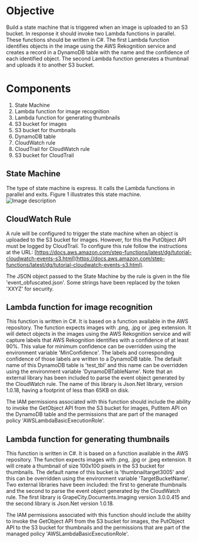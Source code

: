 # Objective

Build a state machine that is triggered when an image is uploaded to an S3 bucket. In response it should invoke two Lambda functions in parallel. These functions should be written in C#. The first Lambda function identifies objects in the image using the AWS Rekognition service and creates a record in a DynamoDB table with the name and the confidence of each identified object. The second Lambda function generates a thumbnail and uploads it to another S3 bucket.

# Components

1. State Machine
2. Lambda function for image recognition
3. Lambda function for generating thumbnails
4. S3 bucket for images
5. S3 bucket for thumbnails
6. DynamoDB table
7. CloudWatch rule
8. CloudTrail for CloudWatch rule
9. S3 bucket for CloudTrail

## State Machine

The type of state machine is express. It calls the Lambda functions in parallel and exits. Figure 1 illustrates this state machine.
![Image description](https://github.com/fh17488/stateMachineImageWorkFlow/blob/master/Figure1.png)

 ## CloudWatch Rule

A rule will be configured to trigger the state machine when an object is uploaded to the S3 bucket for images. However, for this the PutObject API must be logged by CloudTrail. To configure this rule follow the instructions at the URL: [https://docs.aws.amazon.com/step-functions/latest/dg/tutorial-cloudwatch-events-s3.html](https://docs.aws.amazon.com/step-functions/latest/dg/tutorial-cloudwatch-events-s3.html).

The JSON object passed to the State Machine by the rule is given in the file &#39;event\_obfuscated.json&#39;. Some strings have been replaced by the token &#39;XXYZ&#39; for security.

## Lambda function for image recognition

This function is written in C#. It is based on a function available in the AWS repository. The function expects images with .png, .jpg or .jpeg extension. It will detect objects in the images using the AWS Rekognition service and will capture labels that AWS Rekognition identifies with a confidence of at least 90%. This value for minimum confidence can be overridden using the environment variable &#39;MinConfidence&#39;. The labels and corresponding confidence of those labels are written to a DynamoDB table. The default name of this DynamoDB table is &#39;test\_tbl&#39; and this name can be overridden using the environment variable &#39;DynamoDBTableName&#39;. Note that an external library has been included to parse the event object generated by the CloudWatch rule. The name of this library is Json.Net library, version 1.0.18, having a footprint of less than 65KB on disk.

The IAM permissions associated with this function should include the ability to invoke the GetObject API from the S3 bucket for images, PutItem API on the DynamoDB table and the permissions that are part of the managed policy &#39;AWSLambdaBasicExecutionRole&#39;.

## Lambda function for generating thumbnails

This function is written in C#. It is based on a function available in the AWS repository. The function expects images with .png, .jpg or .jpeg extension. It will create a thumbnail of size 100x100 pixels in the S3 bucket for thumbnails. The default name of this bucket is &#39;thumbnailtarget3005&#39; and this can be overridden using the environment variable &#39;TargetBucketName&#39;. Two external libraries have been included: the first to generate thumbnails and the second to parse the event object generated by the CloudWatch rule. The first library is GrapeCity.Documents.Imaging version 3.0.0.415 and the second library is Json.Net version 1.0.18.

The IAM permissions associated with this function should include the ability to invoke the GetObject API from the S3 bucket for images, the PutObject API to the S3 bucket for thumbnails and the permissions that are part of the managed policy &#39;AWSLambdaBasicExecutionRole&#39;.
